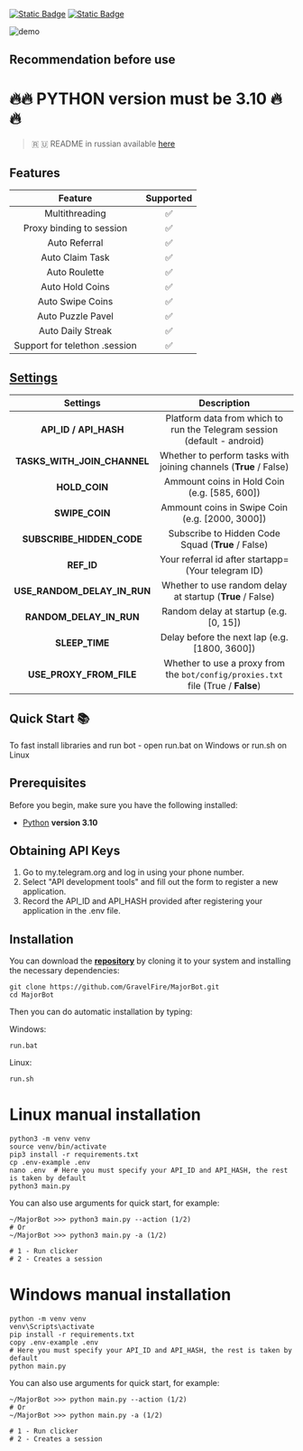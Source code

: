 [![Static Badge](https://img.shields.io/badge/Telegram-Channel-Link?style=for-the-badge&logo=Telegram&logoColor=white&logoSize=auto&color=blue)](https://t.me/+jJhUfsfFCn4zZDk0)      [![Static Badge](https://img.shields.io/badge/Telegram-Bot%20Link-Link?style=for-the-badge&logo=Telegram&logoColor=white&logoSize=auto&color=blue)](https://t.me/major/start?startapp=339631649)

![demo](https://github.com/user-attachments/assets/94ab0cfd-07d2-449d-ae41-1a1807402e3e)



## Recommendation before use

# 🔥🔥 PYTHON version must be 3.10 🔥🔥

> 🇷 🇺 README in russian available [here](README-RU.md)

## Features  
|                    Feature                    | Supported |
|:---------------------------------------------:|:---------:|
|                Multithreading                 |     ✅     |
|           Proxy binding to session            |     ✅     |
|                 Auto Referral                 |     ✅     |
|                Auto Claim Task                |     ✅     |
|                 Auto Roulette                 |     ✅     |
|            Auto Hold Coins  					             |     ✅     |
|    Auto Swipe Coins                   				    |     ✅     |
| Auto Puzzle Pavel                        				 |     ✅     |
|               Auto Daily Streak               |     ✅     |
|         Support for telethon .session         |     ✅     |


## [Settings](https://github.com/GravelFire/MajorBot/blob/main/.env-example/)
|        Settings         |                                   Description                                    |
|:-----------------------:|:--------------------------------------------------------------------------------:|
|  **API_ID / API_HASH**  |     Platform data from which to run the Telegram session (default - android)     |
| **TASKS_WITH_JOIN_CHANNEL** |          Whether to perform tasks with joining channels (**True** / False)           |
|    **HOLD_COIN**        |                   Ammount coins in Hold Coin (e.g. [585, 600])                   |
|    **SWIPE_COIN**       |                 Ammount coins in Swipe Coin (e.g. [2000, 3000])                  |
|    **SUBSCRIBE_HIDDEN_CODE**     |                  Subscribe to Hidden Code Squad (**True** / False)                   |
| **REF_ID**           |               Your referral id after startapp= (Your telegram ID)                |
| **USE_RANDOM_DELAY_IN_RUN**  |            Whether to use random delay at startup (**True** / False)             |
| **RANDOM_DELAY_IN_RUN**      |                      Random delay at startup (e.g. [0, 15])                      |
| **SLEEP_TIME**          |                  Delay before the next lap (e.g. [1800, 3600])                   |
| **USE_PROXY_FROM_FILE** | Whether to use a proxy from the `bot/config/proxies.txt` file (True / **False**) |

## Quick Start 📚

To fast install libraries and run bot - open run.bat on Windows or run.sh on Linux

## Prerequisites
Before you begin, make sure you have the following installed:
- [Python](https://www.python.org/downloads/) **version 3.10**

## Obtaining API Keys
1. Go to my.telegram.org and log in using your phone number.
2. Select "API development tools" and fill out the form to register a new application.
3. Record the API_ID and API_HASH provided after registering your application in the .env file.

## Installation
You can download the [**repository**](https://github.com/GravelFire/MajorBot) by cloning it to your system and installing the necessary dependencies:
```shell
git clone https://github.com/GravelFire/MajorBot.git
cd MajorBot
```

Then you can do automatic installation by typing:

Windows:
```shell
run.bat
```

Linux:
```shell
run.sh
```

# Linux manual installation
```shell
python3 -m venv venv
source venv/bin/activate
pip3 install -r requirements.txt
cp .env-example .env
nano .env  # Here you must specify your API_ID and API_HASH, the rest is taken by default
python3 main.py
```

You can also use arguments for quick start, for example:
```shell
~/MajorBot >>> python3 main.py --action (1/2)
# Or
~/MajorBot >>> python3 main.py -a (1/2)

# 1 - Run clicker
# 2 - Creates a session
```

# Windows manual installation
```shell
python -m venv venv
venv\Scripts\activate
pip install -r requirements.txt
copy .env-example .env
# Here you must specify your API_ID and API_HASH, the rest is taken by default
python main.py
```

You can also use arguments for quick start, for example:
```shell
~/MajorBot >>> python main.py --action (1/2)
# Or
~/MajorBot >>> python main.py -a (1/2)

# 1 - Run clicker
# 2 - Creates a session
```
